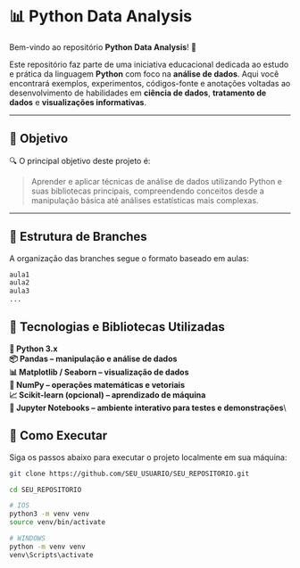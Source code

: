 # 📊 Python Data Analysis

Bem-vindo ao repositório **Python Data Analysis**! 👋

Este repositório faz parte de uma iniciativa educacional dedicada ao estudo e prática da linguagem **Python** com foco na **análise de dados**. Aqui você encontrará exemplos, experimentos, códigos-fonte e anotações voltadas ao desenvolvimento de habilidades em **ciência de dados**, **tratamento de dados** e **visualizações informativas**.

---

## 🎯 Objetivo

🔍 O principal objetivo deste projeto é:

> Aprender e aplicar técnicas de análise de dados utilizando Python e suas bibliotecas principais, compreendendo conceitos desde a manipulação básica até análises estatísticas mais complexas.

---

## 🌿 Estrutura de Branches

A organização das branches segue o formato baseado em aulas:

```bash
aula1
aula2
aula3
...
```
## 🧰 Tecnologias e Bibliotecas Utilizadas
**🐍 Python 3.x**\
**📦 Pandas – manipulação e análise de dados**\
**📊 Matplotlib / Seaborn – visualização de dados**\
**📐 NumPy – operações matemáticas e vetoriais**\
**📈 Scikit-learn (opcional) – aprendizado de máquina**\
**🧪 Jupyter Notebooks – ambiente interativo para testes e demonstrações**\

## 🚀 Como Executar

Siga os passos abaixo para executar o projeto localmente em sua máquina:

```bash
git clone https://github.com/SEU_USUARIO/SEU_REPOSITORIO.git

cd SEU_REPOSITORIO

# IOS
python3 -m venv venv
source venv/bin/activate

# WINDOWS
python -m venv venv
venv\Scripts\activate
```



